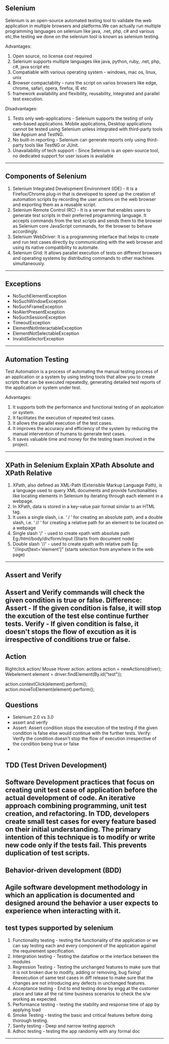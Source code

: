 **Selenium**
---
Selenium is an open-source automated testing tool to validate the web application in multiple browsers and platforms.We can actually run multiple programming languages on selenium like java, .net, php, c# and various etc,the testing we done on the selenium tool is known as selenium testing.

Advantages:
1. Open source, no license cost required
2. Selenium supports multiple languages like java, python, ruby, .net, php, c#, java script etc
3. Compatiable with various operating system - windows, mac os, linux, unix
4. Browser compactablity - runs the script on varios browsers like edge, chrome, safari, opera, firefox, IE etc
5. framework availability and flexibility, reusability, integrated and parallel test execution.

Disadvantages:
1. Tests only web-applications - Selenium supports the testing of only web-based applications. Mobile applications, Desktop applications cannot be tested using Selenium unless integrated with third-party tools like Appium and TestNG.
2. No built-in reporting - Selenium can generate reports only using third-party tools like TestNG or JUnit.
3. Unavailability of tech support - Since Selenium is an open-source tool, no dedicated support for user issues is available
---

**Components of Selenium**
---
1. Selenium Integrated Development Environment (IDE) - It is a Firefox/Chrome plug-in that is developed to speed up the creation of automation scripts by recording the user actions on the web browser and exporting them as a reusable script.
2. Selenium Remote Control (RC) - It is a server that enables users to generate test scripts in their preferred programming language. It accepts commands from the test scripts and sends them to the browser as Selenium core JavaScript commands, for the browser to behave accordingly.
3. Selenium WebDriver: It is a programming interface that helps to create and run test cases directly by communicating with the web browser and using its native compatibility to automate.
4. Selenium Grid: It allows parallel execution of tests on different browsers and operating systems by distributing commands to other machines simultaneously.
---

**Exceptions**
---
- NoSuchElementException
- NoSuchWindowException
- NoSuchFrameException
- NoAlertPresentException
- NoSuchSessionException
- TimeoutException
- ElementNotInteractableException
- ElementNotSelectableException
- InvalidSelectorException
---



**Automation Testing**
---
Test Automation is a process of automating the manual testing process of an application or a system by using testing tools that allow you to create scripts that can be executed repeatedly, generating detailed test reports of the application or system under test.

Advantages:
1. It supports both the performance and functional testing of an application or system.
2. It facilitates the execution of repeated test cases.
3. It allows the parallel execution of the test cases.
4. It improves the accuracy and efficiency of the system by reducing the manual intervention of humans to generate test cases.
5. It saves valuable time and money for the testing team involved in the project.
---

**XPath in Selenium Explain XPath Absolute and XPath Relative**
---
1. XPath, also defined as XML-Path (Extensible Markup Language Path), is a language used to query XML documents and provide functionalities like locating elements in Selenium by iterating through each element in a webpage. 
2. In XPath, data is stored in a key-value pair format similar to an HTML tag. 
3. It uses a single slash, i.e. ‘ / ’ for creating an absolute path, and a double slash, i.e. ‘ // ’ for creating a relative path for an element to be located on a webpage
4. Single slash '/' - used to create xpath with absolute path Eg:/html/body/div/form/input (Starts from document node)
5. Double slash '//' - used to create xpath with relative path Eg: "//input[text='element']" (starts selection from anywhere in the web page)
---

**Assert and Verify**
---
Assert and Verify commands will check the given condition is true or false.
Difference:
Assert - If the given condition is false, it will stop the excution of the test else continue further tests.
Verify - If given condition is false, it doesn't stops the flow of excution as it is irrespective of conditions true or false.
---

**Action**
---
Rightclick action/ Mouse Hover action:
actions action = newActions(driver);
Webelement element = driver.findElement(By.id("test"));

action.contextClick(element).perform();
action.moveToElement(element).perform();

**Questions**
---
- Selenium 2.0 vs 3.0
- assert and verify
- Assert: Assert condition stops the execution of the testing if the given condition is false else would continue with the further tests.
Verify: Verify the condition doesn’t stop the flow of execution irrespective of the condition being true or false
- 




  
**TDD (Test Driven Development)**
--- 
   Software Development practices that focus on creating unit test case of application before the actual development of code. An iterative approach combining programming, unit test creation, and refactoring.
   In TDD, developers create small test cases for every feature based on their initial understanding. The primary intention of this technique is to modify or write new code only if the tests fail. This prevents duplication of test scripts.
--- 

**Behavior-driven development (BDD)**
---
  Agile software development methodology in which an application is documented and designed around the behavior a user expects to experience when interacting with it.
---
  
**test types supported by selenium**
---
1. Functionality testing - testing the functionality of the application or we can say testing each and every component of the application against the requirement specification.
2. Intergration testing - Testing the dataflow or the interface between the modules
3. Regression Testing - Testing the unchanged features to make sure that it is not broken due to modify, adding or removing, bug fixing/ Reexecution of same test cases in diff release to make sure that the changes are not introducing any defects in unchanged features.
4. Acceptance testing - End to end testing done by engg at the customer place and take all the ral time business scenarios to check the s/w working as expected.
5. Performance testing - testing the stability and response time of app by applying load 
6. Smoke Testing - testing the basic and critical features before doing thorough testing.
7. Sanity testing - Deep and narrow testing approch
8. Adhoc testing - testing the app randomly with any formal doc
---

   


  


